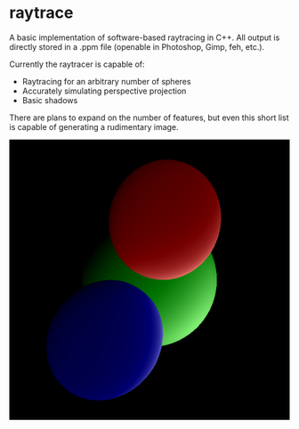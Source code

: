 # raytrace

A basic implementation of software-based raytracing in C++. All output is directly stored in a .ppm file (openable in Photoshop, Gimp, feh, etc.).

Currently the raytracer is capable of:
- Raytracing for an arbitrary number of spheres
- Accurately simulating perspective projection
- Basic shadows

There are plans to expand on the number of features, but even this short list is capable of generating a rudimentary image.

<p align="center">
  <img src="https://github.com/MikeChunko/raytrace/blob/master/result.png">
</p>
